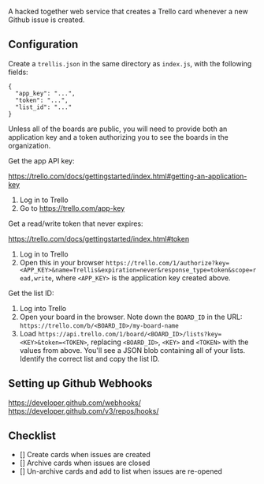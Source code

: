 A hacked together web service that creates a Trello card whenever a new Github issue is created.

Configuration
-------------

Create a `trellis.json` in the same directory as `index.js`, with the following
fields:

    {
      "app_key": "...",
      "token": "...",
      "list_id": "..."
    }

Unless all of the boards are public, you will need to provide both an
application key and a token authorizing you to see the boards in the
organization.

Get the app API key:

https://trello.com/docs/gettingstarted/index.html#getting-an-application-key

1. Log in to Trello
2. Go to https://trello.com/app-key

Get a read/write token that never expires:

https://trello.com/docs/gettingstarted/index.html#token

1. Log in to Trello
2. Open this in your browser `https://trello.com/1/authorize?key=<APP_KEY>&name=Trellis&expiration=never&response_type=token&scope=read,write`, where `<APP_KEY>` is the application key created above.

Get the list ID:

1. Log into Trello
2. Open your board in the browser. Note down the `BOARD_ID` in the URL: `https://trello.com/b/<BOARD_ID>/my-board-name`
3. Load `https://api.trello.com/1/board/<BOARD_ID>/lists?key=<KEY>&token=<TOKEN>`, replacing `<BOARD_ID>`, `<KEY>` and `<TOKEN>` with the values from above. You'll see a JSON blob containing all of your lists. Identify the correct list and copy the list ID.

Setting up Github Webhooks
--------------------------

https://developer.github.com/webhooks/
https://developer.github.com/v3/repos/hooks/


Checklist
---------

- [] Create cards when issues are created
- [] Archive cards when issues are closed
- [] Un-archive cards and add to list when issues are re-opened